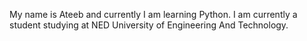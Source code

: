 My name is Ateeb and currently I am learning Python.
I am currently a student studying at NED University of Engineering And Technology.
